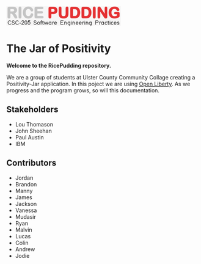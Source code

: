 ![](logo_small2.png)

# The Jar of Positivity 
**Welcome to the RicePudding repository.**

We are a group of students at Ulster County Community Collage creating a Positivity-Jar application. In this poject we are using [Open Liberty](https://openliberty.io/). As we progress and the program grows, so will this documentation.

## Stakeholders
- Lou Thomason
- John Sheehan
- Paul Austin
- IBM

## Contributors
- Jordan
- Brandon
- Manny
- James 
- Jackson 
- Vanessa
- Mudasir
- Ryan
- Malvin
- Lucas
- Colin 
- Andrew 
- Jodie

